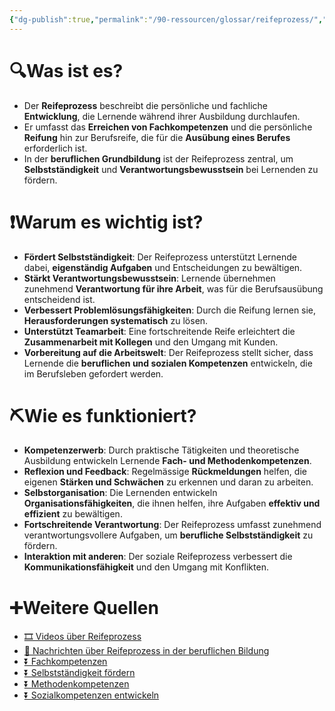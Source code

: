 ```yaml
---
{"dg-publish":true,"permalink":"/90-ressourcen/glossar/reifeprozess/","noteIcon":""}
---
```


# 🔍Was ist es?
- Der **Reifeprozess** beschreibt die persönliche und fachliche **Entwicklung**, die Lernende während ihrer Ausbildung durchlaufen.
- Er umfasst das **Erreichen von Fachkompetenzen** und die persönliche **Reifung** hin zur Berufsreife, die für die **Ausübung eines Berufes** erforderlich ist.
- In der **beruflichen Grundbildung** ist der Reifeprozess zentral, um **Selbstständigkeit** und **Verantwortungsbewusstsein** bei Lernenden zu fördern.

# ❗Warum es wichtig ist?
- **Fördert Selbstständigkeit**: Der Reifeprozess unterstützt Lernende dabei, **eigenständig Aufgaben** und Entscheidungen zu bewältigen.
- **Stärkt Verantwortungsbewusstsein**: Lernende übernehmen zunehmend **Verantwortung für ihre Arbeit**, was für die Berufsausübung entscheidend ist.
- **Verbessert Problemlösungsfähigkeiten**: Durch die Reifung lernen sie, **Herausforderungen systematisch** zu lösen.
- **Unterstützt Teamarbeit**: Eine fortschreitende Reife erleichtert die **Zusammenarbeit mit Kollegen** und den Umgang mit Kunden.
- **Vorbereitung auf die Arbeitswelt**: Der Reifeprozess stellt sicher, dass Lernende die **beruflichen und sozialen Kompetenzen** entwickeln, die im Berufsleben gefordert werden.

# ⛏Wie es funktioniert?
- **Kompetenzerwerb**: Durch praktische Tätigkeiten und theoretische Ausbildung entwickeln Lernende **Fach- und Methodenkompetenzen**.
- **Reflexion und Feedback**: Regelmässige **Rückmeldungen** helfen, die eigenen **Stärken und Schwächen** zu erkennen und daran zu arbeiten.
- **Selbstorganisation**: Die Lernenden entwickeln **Organisationsfähigkeiten**, die ihnen helfen, ihre Aufgaben **effektiv und effizient** zu bewältigen.
- **Fortschreitende Verantwortung**: Der Reifeprozess umfasst zunehmend verantwortungsvollere Aufgaben, um **berufliche Selbstständigkeit** zu fördern.
- **Interaktion mit anderen**: Der soziale Reifeprozess verbessert die **Kommunikationsfähigkeit** und den Umgang mit Konflikten.

# ➕Weitere Quellen
- [🎞 Videos über Reifeprozess](https://www.google.ch/search?q=Reifeprozess&tbm=vid)
- [📰 Nachrichten über Reifeprozess in der beruflichen Bildung](https://www.google.ch/search?q=Reifeprozess+berufliche+Bildung&tbm=nws)
- [⏬ Fachkompetenzen](https://www.google.ch/search?q=Fachkompetenzen)
- [⏬ Selbstständigkeit fördern](https://www.google.ch/search?q=Selbstständigkeit+fördern)
- [⏬ Methodenkompetenzen](https://www.google.ch/search?q=Methodenkompetenzen)
- [⏬ Sozialkompetenzen entwickeln](https://www.google.ch/search?q=Sozialkompetenzen+entwickeln)